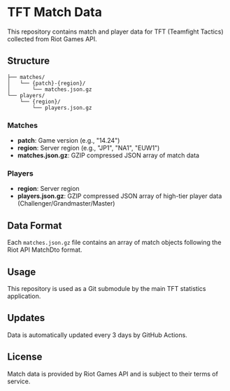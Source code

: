 # TFT Match Data

This repository contains match and player data for TFT (Teamfight Tactics) collected from Riot Games API.

## Structure

```
├── matches/
│   └── {patch}-{region}/
│       └── matches.json.gz
└── players/
    └── {region}/
        └── players.json.gz
```

### Matches
- **patch**: Game version (e.g., "14.24")
- **region**: Server region (e.g., "JP1", "NA1", "EUW1")
- **matches.json.gz**: GZIP compressed JSON array of match data

### Players
- **region**: Server region
- **players.json.gz**: GZIP compressed JSON array of high-tier player data (Challenger/Grandmaster/Master)

## Data Format

Each `matches.json.gz` file contains an array of match objects following the Riot API MatchDto format.

## Usage

This repository is used as a Git submodule by the main TFT statistics application.

## Updates

Data is automatically updated every 3 days by GitHub Actions.

## License

Match data is provided by Riot Games API and is subject to their terms of service.